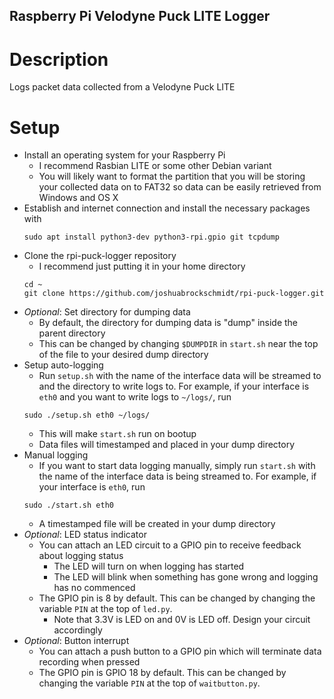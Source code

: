 ## Raspberry Pi Velodyne Puck LITE Logger

# Description

Logs packet data collected from a Velodyne Puck LITE

# Setup

 * Install an operating system for your Raspberry Pi
   - I recommend Rasbian LITE or some other Debian variant
   - You will likely want to format the partition that you will be storing your collected data on to FAT32 so data can be easily retrieved from Windows and OS X
 * Establish and internet connection and install the necessary packages with
    ```
    sudo apt install python3-dev python3-rpi.gpio git tcpdump
    ```
 * Clone the rpi-puck-logger repository
   - I recommend just putting it in your home directory
    ```
    cd ~
    git clone https://github.com/joshuabrockschmidt/rpi-puck-logger.git
    ```
 * *Optional*: Set directory for dumping data
   - By default, the directory for dumping data is "dump" inside the parent directory
   - This can be changed by changing ```$DUMPDIR``` in ```start.sh``` near the top of the file to your desired dump directory
 * Setup auto-logging
   - Run ```setup.sh``` with the name of the interface data will be streamed to and the directory to write logs to. For example, if your interface is ```eth0``` and you want to write logs to ```~/logs/```, run
    ```
    sudo ./setup.sh eth0 ~/logs/
    ```
   - This will make ```start.sh``` run on bootup
   - Data files will timestamped and placed in your dump directory
 * Manual logging
   - If you want to start data logging manually, simply run ```start.sh``` with the name of the interface data is being streamed to. For example, if your interface is ```eth0```, run
    ```
    sudo ./start.sh eth0
    ```
   - A timestamped file will be created in your dump directory
 * *Optional*: LED status indicator
   - You can attach an LED circuit to a GPIO pin to receive feedback about logging status
     * The LED will turn on when logging has started
     * The LED will blink when something has gone wrong and logging has no commenced
   - The GPIO pin is 8 by default. This can be changed by changing the variable ```PIN``` at the top of ```led.py```.
     * Note that 3.3V is LED on and 0V is LED off. Design your circuit accordingly
 * *Optional*: Button interrupt
   - You can attach a push button to a GPIO pin which will terminate data recording when pressed
   - The GPIO pin is GPIO 18 by default. This can be changed by changing the variable ```PIN``` at the top of ```waitbutton.py```.
